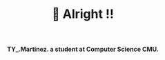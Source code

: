 <div align="center" style="display: block;">
    <h1><b>👑 Alright !! </b></h1>
        <div>
            <img src="http://github-readme-streak-stats.herokuapp.com/?user=thayorch&theme=gradient&hide_border=false" alt="">
            <img src="https://github-readme-stats.vercel.app/api/top-langs/?username=thayorch&layout=compact&hide_border=false&show_icons=true" alt="">
        </div>
        <div>
        <h4>
        TY_.Martinez. a student at <strong><a style="text-decoration: none;" href="https://www.cs.science.cmu.ac.th/">Computer Science CMU</a></strong>.               
        </h4>
        </div>        
</div>
